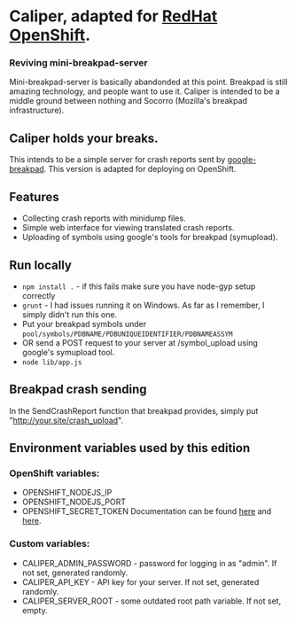 # Caliper, adapted for [RedHat OpenShift](https://www.openshift.com/).
### Reviving mini-breakpad-server
Mini-breakpad-server is basically abandonded at this point.  Breakpad is still amazing technology, and people want to use it.  Caliper is intended to be a middle ground between nothing and Socorro (Mozilla's breakpad infrastructure).

## Caliper holds your breaks.
This intends to be a simple server for crash reports sent by [google-breakpad](https://code.google.com/p/google-breakpad/). This version is adapted for deploying on OpenShift.

## Features

* Collecting crash reports with minidump files.
* Simple web interface for viewing translated crash reports.
* Uploading of symbols using google's tools for breakpad (symupload).

## Run locally

* `npm install .` - if this fails make sure you have node-gyp setup correctly
* `grunt` - I had issues running it on Windows. As far as I remember, I simply didn't run this one.
* Put your breakpad symbols under `pool/symbols/PDBNAME/PDBUNIQUEIDENTIFIER/PDBNAMEASSYM`
* OR send a POST request to your server at /symbol_upload using google's symupload tool.
* `node lib/app.js`

## Breakpad crash sending
In the SendCrashReport function that breakpad provides, simply put "http://your.site/crash_upload".

## Environment variables used by this edition
### OpenShift variables:
* OPENSHIFT_NODEJS_IP
* OPENSHIFT_NODEJS_PORT
* OPENSHIFT_SECRET_TOKEN
Documentation can be found [here](https://developers.openshift.com/languages/nodejs/environment-variables.html) and [here](https://developers.openshift.com/managing-your-applications/environment-variables.html).
### Custom variables:
* CALIPER_ADMIN_PASSWORD - password for logging in as "admin". If not set, generated randomly.
* CALIPER_API_KEY - API key for your server. If not set, generated randomly.
* CALIPER_SERVER_ROOT - some outdated root path variable. If not set, empty.
